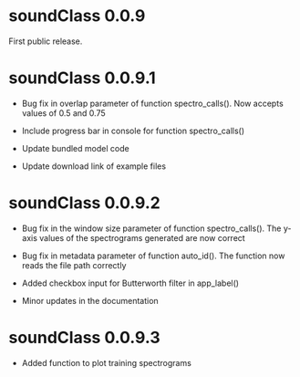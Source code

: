 # soundClass 0.0.9

First public release.

# soundClass 0.0.9.1

- Bug fix in overlap parameter of function spectro_calls(). Now
accepts values of 0.5 and 0.75

- Include progress bar in console for function spectro_calls()

- Update bundled model code

- Update download link of example files
 
# soundClass 0.0.9.2

- Bug fix in the window size parameter of function spectro_calls(). The
y-axis values of the spectrograms generated are now correct

- Bug fix in metadata parameter of function auto_id(). The function
now reads the file path correctly

- Added checkbox input for Butterworth filter in app_label()

- Minor updates in the documentation

# soundClass 0.0.9.3

- Added function to plot training spectrograms